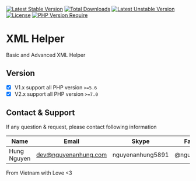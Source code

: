 [![Latest Stable Version](http://poser.pugx.org/nguyenanhung/xml-helper/v)](https://packagist.org/packages/nguyenanhung/xml-helper) [![Total Downloads](http://poser.pugx.org/nguyenanhung/xml-helper/downloads)](https://packagist.org/packages/nguyenanhung/xml-helper) [![Latest Unstable Version](http://poser.pugx.org/nguyenanhung/xml-helper/v/unstable)](https://packagist.org/packages/nguyenanhung/xml-helper) [![License](http://poser.pugx.org/nguyenanhung/xml-helper/license)](https://packagist.org/packages/nguyenanhung/xml-helper) [![PHP Version Require](http://poser.pugx.org/nguyenanhung/xml-helper/require/php)](https://packagist.org/packages/nguyenanhung/xml-helper)

# XML Helper

Basic and Advanced XML Helper

## Version

- [x] V1.x support all PHP version `>=5.6`
- [x] V2.x support all PHP version `>=7.0`

## Contact & Support

If any question & request, please contact following information

| Name        | Email                | Skype            | Facebook      |
| ----------- | -------------------- | ---------------- | ------------- |
| Hung Nguyen | dev@nguyenanhung.com | nguyenanhung5891 | @nguyenanhung |

From Vietnam with Love <3
